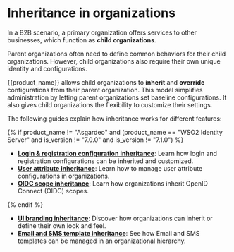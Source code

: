 # Inheritance in organizations

In a B2B scenario, a primary organization offers services to other businesses, which function as **child organizations**.

Parent organizations often need to define common behaviors for their child organizations. However, child organizations also require their own unique identity and configurations.

{{product_name}} allows child organizations to **inherit** and **override** configurations from their parent organization. This model simplifies administration by letting parent organizations set baseline configurations. It also gives child organizations the flexibility to customize their settings.

The following guides explain how inheritance works for different features:

{% if product_name != "Asgardeo" and (product_name == "WSO2 Identity Server" and is_version != "7.0.0" and is_version != "7.1.0") %}

- **[Login & registration configuration inheritance]({{base_path}}/guides/organization-management/inheritance-in-organizations/login-registration-inheritance/)**: Learn how login and registration configurations can be inherited and customized.
- **[User attribute inheritance]({{base_path}}/guides/organization-management/inheritance-in-organizations/attribute-inheritance/)**: Learn how to manage user attribute configurations in organizations.
- **[OIDC scope inheritance]({{base_path}}/guides/organization-management/inheritance-in-organizations/oidc-scope-inheritance/)**: Learn how organizations inherit OpenID Connect (OIDC) scopes.

{% endif %}

- **[UI branding inheritance]({{base_path}}/guides/organization-management/inheritance-in-organizations/ui-branding-inheritance/)**: Discover how organizations can inherit or define their own look and feel.
- **[Email and SMS template inheritance]({{base_path}}/guides/organization-management/inheritance-in-organizations/email-sms-templates-inheritance/)**: See how Email and SMS templates can be managed in an organizational hierarchy.
